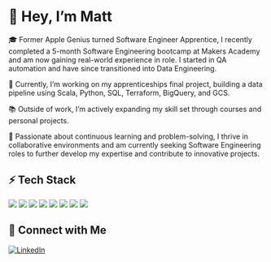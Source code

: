# 👋 Hey, I’m Matt

🎓 Former Apple Genius turned Software Engineer Apprentice, I recently completed a 5-month Software Engineering bootcamp at Makers Academy and am now gaining real-world experience in role. I started in QA automation and have since transitioned into Data Engineering.

🔭 Currently, I’m working on my apprenticeships final project, building a data pipeline using Scala, Python, SQL, Terraform, BigQuery, and GCS.

📚 Outside of work, I’m actively expanding my skill set through courses and personal projects.

🌱 Passionate about continuous learning and problem-solving, I thrive in collaborative environments and am currently seeking Software Engineering roles to further develop my expertise and contribute to innovative projects.

## ⚡ Tech Stack
<p align="left">
  <img src="https://img.shields.io/badge/-HTML5-E34F26?style=flat&logo=html5&logoColor=white" />
  <img src="https://img.shields.io/badge/-CSS3-1572B6?style=flat&logo=css3&logoColor=white" />
  <img src="https://img.shields.io/badge/-Python-3776AB?style=flat&logo=python&logoColor=white" />
  <img src="https://img.shields.io/badge/-Java-007396?style=flat&logo=java&logoColor=white" />
  <img src="https://img.shields.io/badge/-SQL-4479A1?style=flat&logo=postgresql&logoColor=white" />
  <img src="https://img.shields.io/badge/-AWS-232F3E?style=flat&logo=amazon-aws&logoColor=white" />
  <img src="https://img.shields.io/badge/-Google%20Cloud-4285F4?style=flat&logo=google-cloud&logoColor=white" />
  <img src="https://img.shields.io/badge/-Git-F05032?style=flat&logo=git&logoColor=white" />
</p>

## 🚀 Connect with Me  

[![LinkedIn](https://img.shields.io/badge/-LinkedIn-blue?style=flat&logo=Linkedin&logoColor=white)]([https://linkedin.com/in/yourprofile](https://www.linkedin.com/in/matthew-east-a30023b8/))
